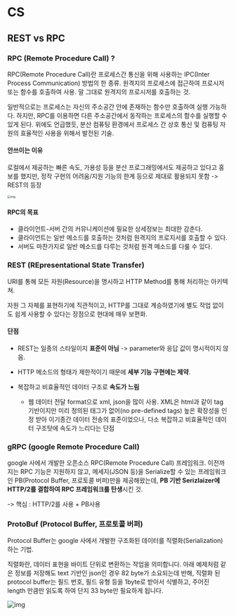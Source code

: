 # CS


## REST vs RPC

### RPC (Remote Procedure Call) ?
RPC(Remote Procedure Call)란 프로세스간 통신을 위해 사용하는 IPC(Inter Process Communication) 방법의 한 종류. 원격지의 프로세스에 접근하여 프로시저 또는 함수를 호출하여 사용. 말 그대로 원격지의 프로시저를 호출하는 것.

일반적으로는 프로세스는 자신의 주소공간 안에 존재하는 함수만 호출하여 실행 가능하다. 하지만, RPC를 이용하면 다른 주소공간에서 동작하는 프로세스의 함수를 실행할 수 있게 된다. 위에도 언급했듯, 분산 컴퓨팅 환경에서 프로세스 간 상호 통신 및 컴퓨팅 자원의 효율적인 사용을 위해서 발전된 기술.

#### 안쓰이는 이유

로컬에서 제공하는 빠른 속도, 가용성 등을 분산 프로그래밍에서도 제공하고 있다고 홍보를 했지만, 정작 구현의 어려움/지원 기능의 한계 등으로 제대로 활용되지 못함 -> REST의 등장

<img src="https://media.vlpt.us/images/jakeseo_me/post/16327fcc-4da1-4a4b-8dbc-b5b84a933900/image.png" alt="img" style="zoom:45%;" />

#### RPC의 목표

- 클라이언트-서버 간의 커뮤니케이션에 필요한 상세정보는 최대한 감춘다.
- 클라이언트는 일반 메소드를 호출하는 것처럼 원격지의 프로지서를 호출할 수 있다.
- 서버도 마찬가지로 일반 메소드를 다루는 것처럼 원격 메소드를 다룰 수 있다.



###  REST (REpresentational State Transfer)

URI를 통해 모든 자원(Resource)을 명시하고 HTTP Method를 통해 처리하는 아키텍쳐.

자원 그 자체를 표현하기에 직관적이고, HTTP를 그대로 계승하였기에 별도 작업 없이도 쉽게 사용할 수 있다는 장점으로 현대에 매우 보편화. 

#### 단점

- REST는 일종의 스타일이지 **표준이 아님** -> parameter와 응답 값이 명시적이지 않음. 
- HTTP 메소드의 형태가 제한적이기 때문에 **세부 기능 구현에는 제약**.

- 복잡하고 비효율적인 데이터 구조로 **속도가 느림**
  - 웹 데이터 전달 format으로 xml, json을 많이 사용. XML은 html과 같이 tag 기반이지만 미리 정의된 태그가 없어(no pre-defined tags) 높은 확장성을 인정 받아 이기종간 데이터 전송의 표준이었으나, 다소 복잡하고 비효율적인 데이터 구조탓에 속도가 느리다는 단점



### gRPC (google Remote Procedure Call)

google 사에서 개발한 오픈소스 RPC(Remote Procedure Call) 프레임워크. 이전까지는 RPC 기능은 지원하지 않고, 메세지(JSON 등)을 Serialize할 수 있는 프레임워크인 PB(Protocol Buffer, 프로토콜 버퍼)만을 제공해왔는데, **PB 기반 Serizlaizer에 HTTP/2를 결합하여 RPC 프레임워크를 탄생**시킨 것.

-> 핵심 : HTTP/2를 사용 + PB사용



### ProtoBuf (Protocol Buffer, 프로토콜 버퍼)

Protocol Buffer는 google 사에서 개발한 구조화된 데이터를 직렬화(Serialization)하는 기법.

직렬화란, 데이터 표현을 바이트 단위로 변환하는 작업을 의미합니다. 아래 예제처럼 같은 정보를 저장해도 text 기반인 json인 경우 82 byte가 소요되는데 반해, 직렬화 된 protocol buffer는 필드 번호, 필드 유형 등을 1byte로 받아서 식별하고, 주어진 length 만큼만 읽도록 하여 단지 33 byte만 필요하게 됩니다.

![img](https://miro.medium.com/max/1400/0*EqWBu3VDbav3svJk)

